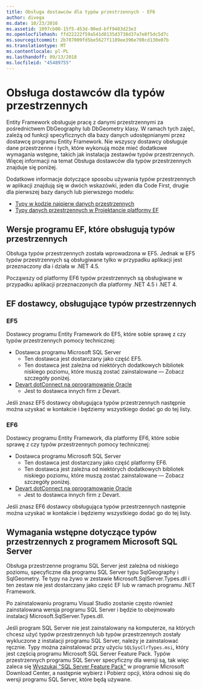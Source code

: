 ```yaml
---
title: Obsługa dostawców dla typów przestrzennych - EF6
author: divega
ms.date: 10/23/2016
ms.assetid: 1097cb00-15f5-453d-90ed-bff9403d23e3
ms.openlocfilehash: ffd22222f59a541d8135d3738d37a7e8f5dc5d7c
ms.sourcegitcommit: 2b787009fd5be5627f1189ee396e708cd130e07b
ms.translationtype: MT
ms.contentlocale: pl-PL
ms.lasthandoff: 09/13/2018
ms.locfileid: "45489755"
---
```

# <a name="provider-support-for-spatial-types"></a>Obsługa dostawców dla typów przestrzennych
Entity Framework obsługuje pracę z danymi przestrzennymi za pośrednictwem DbGeography lub DbGeometry klasy. W ramach tych zajęć, zależą od funkcji specyficznych dla bazy danych udostępnianymi przez dostawcę programu Entity Framework. Nie wszyscy dostawcy obsługuje dane przestrzenne i tych, które wykonują może mieć dodatkowe wymagania wstępne, takich jak instalacja zestawów typów przestrzennych. Więcej informacji na temat Obsługa dostawców dla typów przestrzennych znajduje się poniżej.  

Dodatkowe informacje dotyczące sposobu używania typów przestrzennych w aplikacji znajdują się w dwóch wskazówki, jeden dla Code First, drugie dla pierwszej bazy danych lub pierwszego modelu:  

- [Typy w kodzie najpierw danych przestrzennych](~/ef6/modeling/code-first/data-types/spatial.md)  
- [Typy danych przestrzennych w Projektancie platformy EF](~/ef6/modeling/designer/data-types/spatial.md)  

## <a name="ef-releases-that-support-spatial-types"></a>Wersje programu EF, które obsługują typów przestrzennych  

Obsługa typów przestrzennych została wprowadzona w EF5. Jednak w EF5 typów przestrzennych są obsługiwane tylko w przypadku aplikacji jest przeznaczony dla i działa w .NET 4.5.  

Począwszy od platformy EF6 typów przestrzennych są obsługiwane w przypadku aplikacji przeznaczonych dla platformy .NET 4.5 i .NET 4.  

## <a name="ef-providers-that-support-spatial-types"></a>EF dostawcy, obsługujące typów przestrzennych  

### <a name="ef5"></a>EF5  

Dostawcy programu Entity Framework do EF5, które sobie sprawę z czy typów przestrzennych pomocy technicznej:  

- Dostawca programu Microsoft SQL Server  
    - Ten dostawca jest dostarczany jako część EF5.  
    - Ten dostawca jest zależna od niektórych dodatkowych bibliotek niskiego poziomu, które muszą zostać zainstalowane — Zobacz szczegóły poniżej.  
- [Devart dotConnect na oprogramowanie Oracle](http://www.devart.com/dotconnect/oracle/)  
    - Jest to dostawca innych firm z Devart.  

Jeśli znasz EF5 dostawcy obsługująca typów przestrzennych następnie można uzyskać w kontakcie i będziemy wszystkiego dodać go do tej listy.  

### <a name="ef6"></a>EF6  

Dostawcy programu Entity Framework, dla platformy EF6, które sobie sprawę z czy typów przestrzennych pomocy technicznej:  

- Dostawca programu Microsoft SQL Server  
    - Ten dostawca jest dostarczany jako część platformy EF6.  
    - Ten dostawca jest zależna od niektórych dodatkowych bibliotek niskiego poziomu, które muszą zostać zainstalowane — Zobacz szczegóły poniżej.  
- [Devart dotConnect na oprogramowanie Oracle](http://www.devart.com/dotconnect/oracle/)  
    - Jest to dostawca innych firm z Devart.  

Jeśli znasz EF6 dostawcy obsługująca typów przestrzennych następnie można uzyskać w kontakcie i będziemy wszystkiego dodać go do tej listy.  

## <a name="prerequisites-for-spatial-types-with-microsoft-sql-server"></a>Wymagania wstępne dotyczące typów przestrzennych z programem Microsoft SQL Server  

Obsługa przestrzenne programu SQL Server jest zależna od niskiego poziomu, specyficzne dla programu SQL Server typu SqlGeography i SqlGeometry. Te typy na żywo w zestawie Microsoft.SqlServer.Types.dll i ten zestaw nie jest dostarczany jako część EF lub w ramach programu .NET Framework.  

Po zainstalowaniu programu Visual Studio zostanie często również zainstalowana wersja programu SQL Server i będzie to obejmowało instalacji Microsoft.SqlServer.Types.dll.  

Jeśli program SQL Server nie jest zainstalowany na komputerze, na których chcesz użyć typów przestrzennych lub typów przestrzennych zostały wykluczone z instalacji programu SQL Server, należy je zainstalować ręcznie. Typy można zainstalować przy użyciu `SQLSysClrTypes.msi`, który jest częścią programu Microsoft SQL Server Feature Pack. Typów przestrzennych programu SQL Server specyficzny dla wersji są, tak więc zaleca się [Wyszukaj "SQL Server Feature Pack"](https://www.microsoft.com/en-us/search/result.aspx?q=sql+server+feature+pack) w programie Microsoft Download Center, a następnie wybierz i Pobierz opcji, która odnosi się do wersji programu SQL Server, które będą używane.
